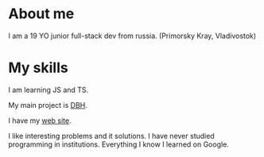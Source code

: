 # About me

I am a 19 YO junior full-stack dev from russia. (Primorsky Kray, Vladivostok)

# My skills

I am learning JS and TS.

My main project is [DBH](https://github.com/happy-mama/DBH).

I have my [web site](https://happy.tatar).

I like interesting problems and it solutions. I have never studied programming in institutions. Everything I know I learned on Google.
